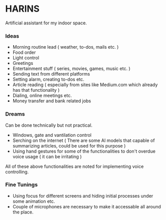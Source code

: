 # HARINS
Artificial assistant for my indoor space.
### Ideas
- Morning routine lead ( weather, to-dos, mails etc. )
- Food order
- Light control
- Greetings
- Entertainment stuff ( series, movies, games, music etc. )
- Sending text from different platforms
- Setting alarm, creating to-dos etc.
- Article reading ( especially from sites like Medium.com which already has that functionality )
- Dialing, online meetings etc.
- Money transfer and bank related jobs

### Dreams
Can be done technically but not practical.
- Windows, gate and vantilation control
- Serching on the internet ( There are some AI models that capable of summarizing articles, could be used for this purpose )
- Using hand gestures for some of the functionalities to don't overdue voice usage ( it can be irritating )

All of these above functionalities are noted for implementing voice controlling.

### Fine Tunings
- Using focus for different screens and hiding initial processes under some animation etc.
- Couple of microphones are necessary to make it accessable all around the place.
